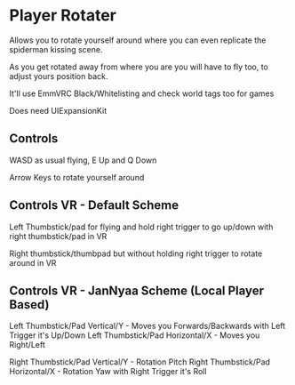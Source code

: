# Player Rotater
Allows you to rotate yourself around where you can even replicate the spiderman kissing scene.

As you get rotated away from where you are you will have to fly too, to adjust yours position back.

It'll use EmmVRC Black/Whitelisting and check world tags too for games

Does need UIExpansionKit


## Controls
WASD as usual flying, E Up and Q Down

Arrow Keys to rotate yourself around


## Controls VR - Default Scheme
Left Thumbstick/pad for flying and hold right trigger to go up/down with right thumbstick/pad in VR

Right thumbstick/thumbpad but without holding right trigger to rotate around in VR

## Controls VR - JanNyaa Scheme (Local Player Based)
Left Thumbstick/Pad Vertical/Y - Moves you Forwards/Backwards with Left Trigger it's Up/Down
Left Thumbstick/Pad Horizontal/X - Moves you Right/Left

Right Thumbstick/Pad Vertical/Y - Rotation Pitch
Right Thumbstick/Pad Horizontal/X - Rotation Yaw with Right Trigger it's Roll

